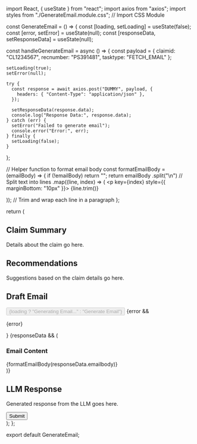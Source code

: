 import React, { useState } from "react";
import axios from "axios";
import styles from "./GenerateEmail.module.css"; // Import CSS Module

const GenerateEmail = () => {
  const [loading, setLoading] = useState(false);
  const [error, setError] = useState(null);
  const [responseData, setResponseData] = useState(null);

  const handleGenerateEmail = async () => {
    const payload = {
      claimid: "CL1234567",
      recnumber: "PS391481",
      tasktype: "FETCH_EMAIL"
    };

    setLoading(true);
    setError(null);

    try {
      const response = await axios.post("DUMMY", payload, {
        headers: { "Content-Type": "application/json" },
      });

      setResponseData(response.data);
      console.log("Response Data:", response.data);
    } catch (err) {
      setError("Failed to generate email");
      console.error("Error:", err);
    } finally {
      setLoading(false);
    }
  };

  // Helper function to format email body
  const formatEmailBody = (emailBody) => {
    if (!emailBody) return "";
    return emailBody
      .split("\n") // Split text into lines
      .map((line, index) => (
        <p key={index} style={{ marginBottom: "10px" }}>
          {line.trim()}
        </p>
      )); // Trim and wrap each line in a paragraph
  };

  return (
    <div className={styles.container}>
      <div className={styles.leftSection}>
        <div className={styles.sectionWindow}>
          <h2>Claim Summary</h2>
          <p>Details about the claim go here.</p>
        </div>
        <div className={styles.sectionWindow}>
          <h2>Recommendations</h2>
          <p>Suggestions based on the claim details go here.</p>
        </div>
      </div>
      <div className={styles.rightSection}>
        <div className={styles.sectionWindow}>
          <h2>Draft Email</h2>
          <button
            className={styles.generateButton}
            onClick={handleGenerateEmail}
            disabled={loading}
          >
            {loading ? "Generating Email..." : "Generate Email"}
          </button>
          {error && <p className={styles.errorText}>{error}</p>}
          {responseData && (
            <div className={styles.emailBody}>
              <h3>Email Content</h3>
              {formatEmailBody(responseData.emailbody)}
            </div>
          )}
        </div>
        <div className={styles.sectionWindow}>
          <h2>LLM Response</h2>
          <p>Generated response from the LLM goes here.</p>
        </div>
        <button className={styles.submitButton}>Submit</button>
      </div>
    </div>
  );
};

export default GenerateEmail;

